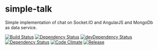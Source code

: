 simple-talk
===========

Simple implementation of chat on Socket.IO and AngularJS and MongoDb as data service.

[![Build Status](https://travis-ci.org/VanDalkvist/simple-talk.svg?branch=master)](https://travis-ci.org/VanDalkvist/simple-talk)
[![Dependency Status](https://david-dm.org/VanDalkvist/simple-talk.svg)](https://david-dm.org/VanDalkvist/simple-talk)
[![devDependency Status](https://david-dm.org/VanDalkvist/simple-talk/dev-status.svg)](https://david-dm.org/VanDalkvist/simple-talk#info=devDependencies)
[![Dependency Status](https://www.versioneye.com/user/projects/54de154fc1bbbd5f82000870/badge.svg?style=flat)](https://www.versioneye.com/user/projects/54de154fc1bbbd5f82000870)
[![Code Climate](https://codeclimate.com/github/VanDalkvist/simple-talk/badges/gpa.svg)](https://codeclimate.com/github/VanDalkvist/simple-talk)
[![Release](https://img.shields.io/github/release/vandalkvist/simple-talk.svg)]()
